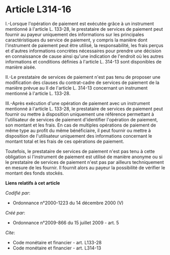 # Article L314-16

I.-Lorsque l'opération de paiement est exécutée grâce à un instrument mentionné à l'article L. 133-28, le prestataire de
services de paiement peut fournir au payeur uniquement des informations sur les principales caractéristiques du service de
paiement, y compris la manière dont l'instrument de paiement peut être utilisé, la responsabilité, les frais perçus et
d'autres informations concrètes nécessaires pour prendre une décision en connaissance de cause ainsi qu'une indication de
l'endroit où les autres informations et conditions définies à l'article L. 314-13 sont disponibles de manière aisée. 

II.-Le prestataire de services de paiement n'est pas tenu de proposer une modification des clauses du contrat-cadre de
services de paiement de la manière prévue au II de l'article L. 314-13 concernant un instrument mentionné à l'article L.
133-28. 

III.-Après exécution d'une opération de paiement avec un instrument mentionné à l'article L. 133-28, le prestataire de
services de paiement peut fournir ou mettre à disposition uniquement une référence permettant à l'utilisateur de services de
paiement d'identifier l'opération de paiement, son montant et les frais. En cas de multiples opérations de paiement de même
type au profit du même bénéficiaire, il peut fournir ou mettre à disposition de l'utilisateur uniquement des informations
concernant le montant total et les frais de ces opérations de paiement. 

Toutefois, le prestataire de services de paiement n'est pas tenu à cette obligation si l'instrument de paiement est utilisé
de manière anonyme ou si le prestataire de services de paiement n'est pas par ailleurs techniquement en mesure de les
fournir. Il fournit alors au payeur la possibilité de vérifier le montant des fonds stockés.

**Liens relatifs à cet article**

_Codifié par_:

  - Ordonnance n°2000-1223 du 14 décembre 2000 (V)

_Créé par_:

  - Ordonnance n°2009-866 du 15 juillet 2009 - art. 5

_Cite_:

  - Code monétaire et financier - art. L133-28
  - Code monétaire et financier - art. L314-13
